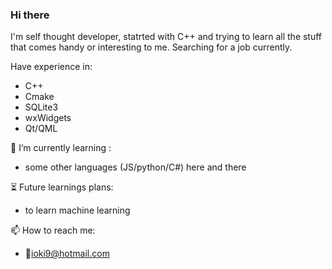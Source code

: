 ### Hi there
I'm self thought developer, statrted with C++ and trying to learn all the stuff that comes handy or interesting to me. Searching for a job currently.

Have experience in:
* C++
* Cmake
* SQLite3
* wxWidgets
* Qt/QML

🌱 I’m currently learning :
* some other languages (JS/python/C#) here and there

⏳ Future learnings plans:
* to learn machine learning

📫 How to reach me:
* 📧ioki9@hotmail.com
<!--
**ioki9/ioki9** is a ✨ _special_ ✨ repository because its `README.md` (this file) appears on your GitHub profile.

Here are some ideas to get you started:

- 🔭 I’m currently working on ...
- 🌱 I’m currently learning ...
- 👯 I’m looking to collaborate on ...
- 🤔 I’m looking for help with ...
- 💬 Ask me about ...
- 📫 How to reach me: ...
- 😄 Pronouns: ...
- ⚡ Fun fact: ...
-->
